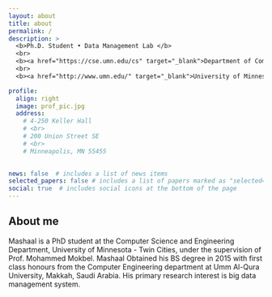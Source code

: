 ```yaml
---
layout: about
title: about
permalink: /
description: >
  <b>Ph.D. Student • Data Management Lab </b>
  <br>
  <b><a href="https://cse.umn.edu/cs" target="_blank">Department of Computer Science & Engineering</a></b>
  <br>
  <b><a href="http://www.umn.edu/" target="_blank">University of Minnesota</a></b>

profile:
  align: right
  image: prof_pic.jpg
  address: 
    # 4-250 Keller Hall 
    # <br>
    # 200 Union Street SE 
    # <br>
    # Minneapolis, MN 55455 
    

news: false  # includes a list of news items
selected_papers: false # includes a list of papers marked as "selected={true}"
social: true  # includes social icons at the bottom of the page
---
```


## About me
Mashaal is a PhD student at the Computer Science and Engineering Department, University of Minnesota - Twin Cities, under the supervision of Prof. Mohammed Mokbel. Mashaal Obtained his BS degree in 2015 with first class honours from the Computer Engineering department at Umm Al-Qura University, Makkah, Saudi Arabia. His primary research interest is big data management system.